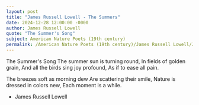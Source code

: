 ```yaml
---
layout: post
title: "James Russell Lowell - The Summers"
date: 2024-12-28 12:00:00 -0000
author: James Russell Lowell
quote: "The Summer's Song"
subject: American Nature Poets (19th century)
permalink: /American Nature Poets (19th century)/James Russell Lowell/James Russell Lowell - The Summers
---
```


The Summer's Song
The summer sun is turning round,
   In fields of golden grain,
And all the birds sing joy profound,
   As if to ease all pain.

The breezes soft as morning dew
   Are scattering their smile,
Nature is dressed in colors new,
   Each moment is a while.


- James Russell Lowell
